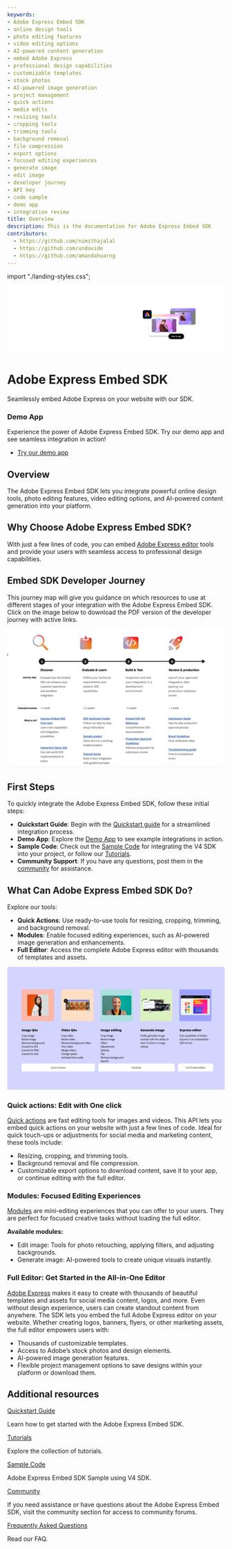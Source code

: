 ```yaml
---
keywords:
- Adobe Express Embed SDK
- online design tools
- photo editing features
- video editing options
- AI-powered content generation
- embed Adobe Express
- professional design capabilities
- customizable templates
- stock photos
- AI-powered image generation
- project management
- quick actions
- media edits
- resizing tools
- cropping tools
- trimming tools
- background removal
- file compression
- export options
- focused editing experiences
- generate image
- edit image
- developer journey
- API key
- code sample
- demo app
- integration review
title: Overview
description: This is the documentation for Adobe Express Embed SDK
contributors:
  - https://github.com/nimithajalal
  - https://github.com/undavide
  - https://github.com/amandahuarng
---
```

import "./landing-styles.css";

<HeroSimple slots="image, heading, text" background="rgb(193, 72, 273)"/>

![Hero image](./images/wide-SDK-Banner-570x400.png)

# Adobe Express Embed SDK

Seamlessly embed Adobe Express on your website with our SDK.

<Announcement slots="heading, text, buttons" variant="secondary" />

### Demo App

Experience the power of Adobe Express Embed SDK. Try our demo app and see seamless integration in action!

- [Try our demo app](https://demo.expressembed.com/)

## Overview

The Adobe Express Embed SDK lets you integrate powerful online design tools, photo editing features, video editing options, and AI-powered content generation into your platform.

## Why Choose Adobe Express Embed SDK?

With just a few lines of code, you can embed [Adobe Express editor](https://www.adobe.com/in/express/) tools and provide your users with seamless access to professional design capabilities.

## Embed SDK Developer Journey

This journey map will give you guidance on which resources to use at different stages of your integration with the Adobe Express Embed SDK. Click on the image below to download the PDF version of the developer journey with active links.

[![Developer Journey](./images/developer-journey.png)](./images/developer-journey.pdf)

## First Steps

To quickly integrate the Adobe Express Embed SDK, follow these initial steps:

- **Quickstart Guide**: Begin with the [Quickstart guide](./quickstart/index.md) for a streamlined integration process.
- **Demo App**: Explore the [Demo App](https://demo.expressembed.com/) to see example integrations in action.
- **Sample Code**: Check out the [Sample Code](https://github.com/AdobeDocs/cc-everywhere/blob/main/v4-sample/sample.md) for integrating the V4 SDK into your project, or follow our [Tutorials](./tutorials/index.md).
- **Community Support**: If you have any questions, post them in the [community](https://community.adobe.com/t5/adobe-express-embed-sdk/ct-p/ct-express-embed-sdk?page=1&sort=latest_replies&lang=all&tabid=all) for assistance.

## What Can Adobe Express Embed SDK Do?

Explore our tools:

- **Quick Actions**: Use ready-to-use tools for resizing, cropping, trimming, and background removal.
- **Modules**: Enable focused editing experiences, such as AI-powered image generation and enhancements.
- **Full Editor**: Access the complete Adobe Express editor with thousands of templates and assets.

![Overview illustration](./images/overview_illustration.png)

### Quick actions: Edit with One click

[Quick actions](https://www.adobe.com/express/feature/quick-actions) are fast editing tools for images and videos. This API lets you embed quick actions on your website with just a few lines of code. Ideal for quick touch-ups or adjustments for social media and marketing content, these tools include:

- Resizing, cropping, and trimming tools.
- Background removal and file compression.
- Customizable export options to download content, save it to your app, or continue editing with the full editor.

### Modules: Focused Editing Experiences

[Modules](modules/index.md) are mini-editing experiences that you can offer to your users. They are perfect for focused creative tasks without loading the full editor.

**Available modules:**

- Edit image: Tools for photo retouching, applying filters, and adjusting backgrounds.
- Generate image: AI-powered tools to create unique visuals instantly.

### Full Editor: Get Started in the All-in-One Editor

[Adobe Express](https://adobe.com/express) makes it easy to create with thousands of beautiful templates and assets for social media content, logos, and more. Even without design experience, users can create standout content from anywhere. The SDK lets you embed the full Adobe Express editor on your website. Whether creating logos, banners, flyers, or other marketing assets, the full editor empowers users with:

- Thousands of customizable templates.
- Access to Adobe’s stock photos and design elements.
- AI-powered image generation features.
- Flexible project management options to save designs within your platform or download them.

## Additional resources

<DiscoverBlock slots="link, text" width="50%"/>

[Quickstart Guide](./quickstart/index.md)

Learn how to get started with the Adobe Express Embed SDK.

<DiscoverBlock slots="link, text" width="50%"/>

[Tutorials](./tutorials/index.md)

Explore the collection of tutorials.

<DiscoverBlock slots="link, text" width="50%"/>

[Sample Code](https://github.com/AdobeDocs/cc-everywhere/tree/main/v4-sample)

Adobe Express Embed SDK Sample using V4 SDK.

<DiscoverBlock slots="link, text" width="50%"/>

[Community](https://developer.adobe.com/express/community)

If you need assistance or have questions about the Adobe Express Embed SDK, visit the community section for access to community forums.

<DiscoverBlock slots="link, text"  width="100%"/>

[Frequently Asked Questions](./troubleshooting/faq/index.md)

Read our FAQ.
